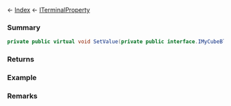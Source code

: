 ← [Index](Api-Index) ← [ITerminalProperty<TValue>](Sandbox.ModAPI.Interfaces.ITerminalProperty`1)

### Summary

```csharp
private public virtual void SetValue(private public interface.IMyCubeBlock block, private public class.TValue value)
```

### Returns

### Example

### Remarks

